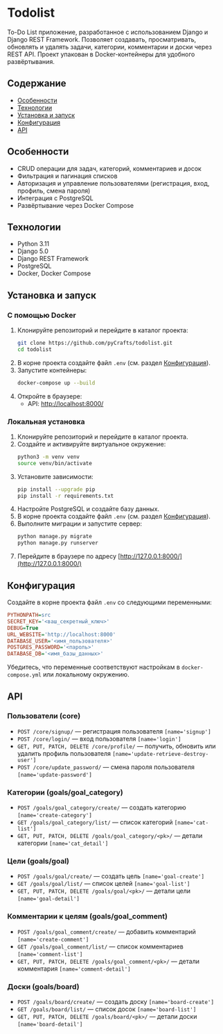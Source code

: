 # **Todolist**

To-Do List приложение, разработанное с использованием Django и Django REST Framework. Позволяет создавать, просматривать, обновлять и удалять задачи, категории, комментарии и доски через REST API. Проект упакован в Docker-контейнеры для удобного развёртывания.

## Содержание

- [Особенности](#особенности)
- [Технологии](#технологии)
- [Установка и запуск](#установка-и-запуск)
- [Конфигурация](#конфигурация)
- [API](#api)

## Особенности

- CRUD операции для задач, категорий, комментариев и досок
- Фильтрация и пагинация списков
- Авторизация и управление пользователями (регистрация, вход, профиль, смена пароля)
- Интеграция с PostgreSQL
- Развёртывание через Docker Compose

## Технологии

- Python 3.11
- Django 5.0
- Django REST Framework
- PostgreSQL
- Docker, Docker Compose

## Установка и запуск

### С помощью Docker

1. Клонируйте репозиторий и перейдите в каталог проекта:
   ```bash
   git clone https://github.com/pyCrafts/todolist.git
   cd todolist
   ```
2. В корне проекта создайте файл `.env` (см. раздел [Конфигурация](#конфигурация)).
3. Запустите контейнеры:
   ```bash
   docker-compose up --build
   ```
4. Откройте в браузере:
   - API: [http://localhost:8000/](http://localhost:8000/)

### Локальная установка

1. Клонируйте репозиторий и перейдите в каталог проекта.
2. Создайте и активируйте виртуальное окружение:
   ```bash
   python3 -m venv venv
   source venv/bin/activate
   ```
3. Установите зависимости:
   ```bash
   pip install --upgrade pip
   pip install -r requirements.txt
   ```
4. Настройте PostgreSQL и создайте базу данных.
5. В корне проекта создайте файл `.env` (см. раздел [Конфигурация](#конфигурация)).
6. Выполните миграции и запустите сервер:
   ```bash
   python manage.py migrate
   python manage.py runserver
   ```
7. Перейдите в браузере по адресу [http://127.0.0.1:8000/](http://127.0.0.1:8000/)

## Конфигурация

Создайте в корне проекта файл `.env` со следующими переменными:

```ini
PYTHONPATH=src
SECRET_KEY='<ваш_секретный_ключ>'
DEBUG=True
URL_WEBSITE='http://localhost:8000'
DATABASE_USER='<имя_пользователя>'
POSTGRES_PASSWORD='<пароль>'
DATABASE_DB='<имя_базы_данных>'
```

Убедитесь, что переменные соответствуют настройкам в `docker-compose.yml` или локальному окружению.

## API

### Пользователи (core)

- `POST /core/signup/` — регистрация пользователя `[name='signup']`
- `POST /core/login/` — вход пользователя `[name='login']`
- `GET, PUT, PATCH, DELETE /core/profile/` — получить, обновить или удалить профиль пользователя `[name='update-retrieve-destroy-user']`
- `POST /core/update_password/` — смена пароля пользователя `[name='update-password']`

### Категории (goals/goal_category)

- `POST /goals/goal_category/create/` — создать категорию `[name='create-category']`
- `GET /goals/goal_category/list/` — список категорий `[name='cat-list']`
- `GET, PUT, PATCH, DELETE /goals/goal_category/<pk>/` — детали категории `[name='cat_detail']`

### Цели (goals/goal)

- `POST /goals/goal/create/` — создать цель `[name='goal-create']`
- `GET /goals/goal/list/` — список целей `[name='goal-list']`
- `GET, PUT, PATCH, DELETE /goals/goal/<pk>/` — детали цели `[name='goal-detail']`

### Комментарии к целям (goals/goal_comment)

- `POST /goals/goal_comment/create/` — добавить комментарий `[name='create-comment']`
- `GET /goals/goal_comment/list/` — список комментариев `[name='comment-list']`
- `GET, PUT, PATCH, DELETE /goals/goal_comment/<pk>/` — детали комментария `[name='comment-detail']`

### Доски (goals/board)

- `POST /goals/board/create/` — создать доску `[name='board-create']`
- `GET /goals/board/list/` — список досок `[name='board-list']`
- `GET, PUT, PATCH, DELETE /goals/board/<pk>/` — детали доски `[name='board-detail']`

